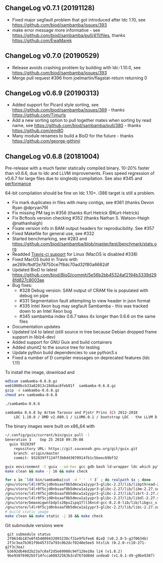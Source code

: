## ChangeLog v0.7.1 (20191128)

+ Fixed major segfault problem that got introduced after ldc 1.10, see https://github.com/biod/sambamba/issues/393
+ make error message more informative - see https://github.com/biod/sambamba/pull/411/files, thanks https://github.com/EwaMarek

## ChangeLog v0.7.0 (20190529)

+ Release avoids crashing problem by building with ldc-1.10.0, see https://github.com/biod/sambamba/issues/393
+ Merge pull request #396 from joelmartin/flagstat-return returning 0

## ChangeLog v0.6.9 (20190313)

+ Added support for Picard style sorting, see https://github.com/biod/sambamba/issues/369 - thanks https://github.com/TimurIs
+ Add a new sorting option to pull together mates when sorting by read name, see https://github.com/biod/sambamba/pull/380 - thanks https://github.com/emi80
+ Many module renames to build a BioD for the future - thanks https://github.com/george-githinji

## ChangeLog v0.6.8 (20181004)

Pre-release with a much faster statically compiled binary. 10-20%
faster than v0.6.6, due to ldc and LLVM improvements. Fixes speed
regression of v0.6.7 for large files due to singleobj compilation. See
also #345 and
[performance](https://github.com/biod/sambamba/blob/master/test/benchmark/stats.org)

64-bit compilation should be fine on ldc 1.10+. i386 target is still a problem.

+ Fix mark duplicates in files with many contigs, see #361 (thanks Devon Ryan @dpryan79)
+ Fix missing PM tag in #356 (thanks Kurt Hetrick @Kurt-Hetrick)
+ Fix Bcftools version checking #352 (thanks Nathan S. Watson-Haigh @nathanhaigh)
+ Fixate version info in BAM output headers for reproducibility. See #357
+ Fixed Makefile for general use, see #332
+ Started benchmarking, see #283 and https://github.com/biod/sambamba/blob/master/test/benchmark/stats.org
+ Readded [Travis-ci support](https://travis-ci.org/biod/sambamba) for Linux (MacOS is disabled #338)
+ Fixed MacOS build in Travis with ae269cfbdf2e78750ce7f8dc70ad32f80a6682df
+ Updated BioD to latest https://github.com/biod/BioD/commit/5e56b2bb45324af2194b3339d298fd827c8003ae
+ Bug fixes:
  * #328 Debug version: SAM output of CRAM file is populated with debug on pipe
  * #331 Segmentation fault attempting to view header in json format
  * #335 Intel Xeon bug may segfault Sambamba - this was tracked down to an Intel Xeon bug
  * #345 sambamba index 0.6.7 takes 4x longer than 0.6.6 on the same files
+ Documentation updates
+ Updated lz4 to latest (still source in tree because Debian dropped frame support in liblz4-dev)
+ Added support for GNU Guix and build containers
+ Added shunit2 to the source tree for testing
+ Update python build dependencies to use python3.x
+ Fixed a number of D compiler messages on deprecated features (ldc 1.11)

To install the image, download and

```sh
md5sum sambamba-0.6.8.gz
ee61000bcb33a82013c284bac8feb91f  sambamba-0.6.8.gz
gzip -d sambamba-0.6.8.gz
chmod a+x sambamba-0.6.8

./sambamba-0.8.6

sambamba 0.6.8 by Artem Tarasov and Pjotr Prins (C) 2012-2018
    LDC 1.10.0 / DMD v2.080.1 / LLVM6.0.1 / bootstrap LDC - the LLVM D compiler (0.17.4)
```

The binary images were built on x86_64 with

```sh
~/.config/guix/current/bin/guix pull -l
Generation 3    Sep 25 2018 09:39:08
  guix 932839f
    repository URL: https://git.savannah.gnu.org/git/guix.git
    branch: origin/master
    commit: 932839ff124ff3b0dd3070914fb1c5beec69bf32

guix environment -C guix --ad-hoc gcc gdb bash ld-wrapper ldc which python git
make clean && make -j 16 && make check

for x in `ldd bin/sambamba|cut -d ' ' -f 3` ; do realpath $x ; done
/gnu/store/l4lr0f5cjd0nbsaaf8b5dmcw1a1yypr3-glibc-2.27/lib/libpthread-2.27.so
/gnu/store/l4lr0f5cjd0nbsaaf8b5dmcw1a1yypr3-glibc-2.27/lib/libm-2.27.so
/gnu/store/l4lr0f5cjd0nbsaaf8b5dmcw1a1yypr3-glibc-2.27/lib/librt-2.27.so
/gnu/store/l4lr0f5cjd0nbsaaf8b5dmcw1a1yypr3-glibc-2.27/lib/libdl-2.27.so
/gnu/store/bmaxmigwnlbdpls20px2ipq1fll36ncd-gcc-8.2.0-lib/lib/libgcc_s.so.1
/gnu/store/l4lr0f5cjd0nbsaaf8b5dmcw1a1yypr3-glibc-2.27/lib/libc-2.27.so
# build static image
make clean && make static -j 16 && make check
```

Git submodule versions were

```
 git submodule status
 2f0634b187e0f454809432093238cf31e9fbfee6 BioD (v0.2.0-5-g2f0634b)
 2f3c3ea7b301f9b45737a793c0b2dcf0240e5ee5 htslib (0.2.0-rc10-271-g2f3c3ea)
 b3692db46d2b23a7c0af2d5e69988c94f126e10a lz4 (v1.8.2)
 9be93876982b5f14fcca60832563b3cd767dd84d undeaD (v1.0.1-49-g9be9387)
 ```

